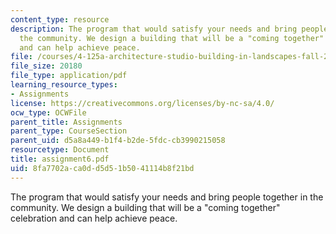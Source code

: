 ```yaml
---
content_type: resource
description: The program that would satisfy your needs and bring people together in
  the community. We design a building that will be a "coming together" celebration
  and can help achieve peace.
file: /courses/4-125a-architecture-studio-building-in-landscapes-fall-2005/8fa7702aca0dd5d51b5041114b8f21bd_assignment6.pdf
file_size: 20180
file_type: application/pdf
learning_resource_types:
- Assignments
license: https://creativecommons.org/licenses/by-nc-sa/4.0/
ocw_type: OCWFile
parent_title: Assignments
parent_type: CourseSection
parent_uid: d5a8a449-b1f4-b2de-5fdc-cb3990215058
resourcetype: Document
title: assignment6.pdf
uid: 8fa7702a-ca0d-d5d5-1b50-41114b8f21bd
---
```

The program that would satisfy your needs and bring people together in the community. We design a building that will be a "coming together" celebration and can help achieve peace.